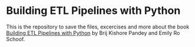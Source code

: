 # Building ETL Pipelines with Python

This is the repository to save the files, excercises and more about the book [Building ETL Pipelines with Python](https://www.amazon.com/Building-ETL-Pipelines-Python-enterprise-ready/dp/1804615250) by Brij Kishore Pandey and Emily Ro Schoof.